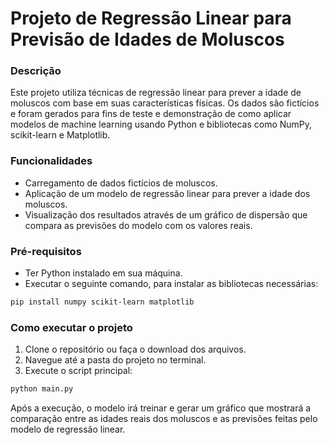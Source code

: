 # Projeto de Regressão Linear para Previsão de Idades de Moluscos

### Descrição
  Este projeto utiliza técnicas de regressão linear para prever a idade de moluscos com base em suas características físicas. Os dados são fictícios e foram gerados para fins de teste e demonstração de como aplicar modelos de machine learning usando Python e bibliotecas como NumPy, scikit-learn e Matplotlib.

### Funcionalidades 
 - Carregamento de dados fictícios de moluscos.
 - Aplicação de um modelo de regressão linear para prever a idade dos moluscos.
 - Visualização dos resultados através de um gráfico de dispersão que compara as previsões do modelo com os valores reais.

### Pré-requisitos 
  - Ter Python instalado em sua máquina.
  - Executar o seguinte comando, para instalar as bibliotecas necessárias:

```bash
pip install numpy scikit-learn matplotlib
```



### Como executar o projeto
1. Clone o repositório ou faça o download dos arquivos.
2. Navegue até a pasta do projeto no terminal.
3. Execute o script principal:

```bash
python main.py
```

Após a execução, o modelo irá treinar e gerar um gráfico que mostrará a comparação entre as idades reais dos moluscos e as previsões feitas pelo modelo de regressão linear.
  

